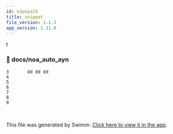 ```yaml
---
id: e3poyal8
title: snippet
file_version: 1.1.3
app_version: 1.11.0
---
```


t
<!-- NOTE-swimm-snippet: the lines below link your snippet to Swimm -->
### 📄 docs/noa_auto_ayn
```
3       dd dd dd
4      
5      
6       
7        
8      
9      
```

<br/>

This file was generated by Swimm. [Click here to view it in the app](https://swimm-web-app.web.app/repos/Z2l0aHViJTNBJTNBTm9hUmVwbyUzQSUzQU5vYW96ZXI=/docs/e3poyal8).
